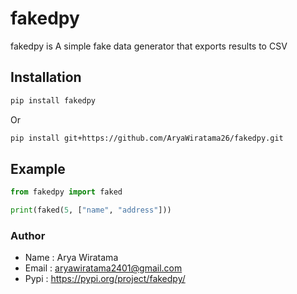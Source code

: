 # fakedpy

fakedpy is A simple fake data generator that exports results to CSV


## Installation

```bash
pip install fakedpy
```
Or

```bash
pip install git+https://github.com/AryaWiratama26/fakedpy.git
```

## Example

```python
from fakedpy import faked

print(faked(5, ["name", "address"]))
```

### Author
- Name : Arya Wiratama
- Email : <a href="mailto:aryawiratama2401@gmail.com">aryawiratama2401@gmail.com</a>
- Pypi : https://pypi.org/project/fakedpy/
